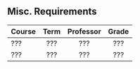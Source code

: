 ## Misc. Requirements

| Course | Term | Professor | Grade |
| :----- | :--: | :-------: | :---: |
| ???    | ???  |    ???    |  ???  |
| ???    | ???  |    ???    |  ???  |